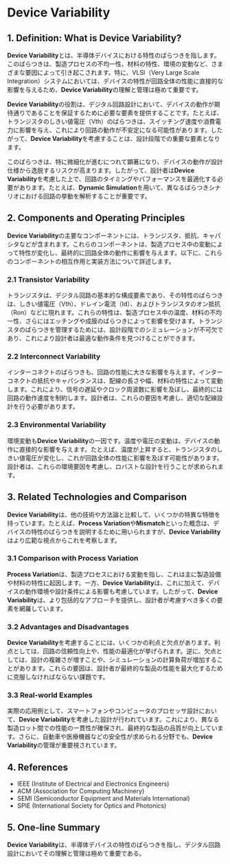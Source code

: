 # Device Variability

## 1. Definition: What is **Device Variability**?
**Device Variability**とは、半導体デバイスにおける特性のばらつきを指します。このばらつきは、製造プロセスの不均一性、材料の特性、環境の変動など、さまざまな要因によって引き起こされます。特に、VLSI（Very Large Scale Integration）システムにおいては、デバイスの特性が回路全体の性能に直接的な影響を与えるため、**Device Variability**の理解と管理は極めて重要です。

**Device Variability**の役割は、デジタル回路設計において、デバイスの動作が期待通りであることを保証するために必要な要素を提供することです。たとえば、トランジスタのしきい値電圧（Vth）のばらつきは、スイッチング速度や消費電力に影響を与え、これにより回路の動作が不安定になる可能性があります。したがって、**Device Variability**を考慮することは、設計段階での重要な要素となります。

このばらつきは、特に微細化が進むにつれて顕著になり、デバイスの動作が設計仕様から逸脱するリスクが高まります。したがって、設計者は**Device Variability**を考慮した上で、回路のタイミングやパフォーマンスを最適化する必要があります。たとえば、**Dynamic Simulation**を用いて、異なるばらつきシナリオにおける回路の挙動を解析することが重要です。

## 2. Components and Operating Principles
**Device Variability**の主要なコンポーネントには、トランジスタ、抵抗、キャパシタなどが含まれます。これらのコンポーネントは、製造プロセス中の変動によって特性が変化し、最終的に回路全体の動作に影響を与えます。以下に、これらのコンポーネントの相互作用と実装方法について詳述します。

### 2.1 Transistor Variability
トランジスタは、デジタル回路の基本的な構成要素であり、その特性のばらつきは、しきい値電圧（Vth）、ドレイン電流（Id）、およびトランジスタのオン抵抗（Ron）などに現れます。これらの特性は、製造プロセス中の温度、材料の不均一性、さらにはエッチングや成膜のばらつきによって影響を受けます。トランジスタのばらつきを管理するためには、設計段階でのシミュレーションが不可欠であり、これにより設計者は最適な動作条件を見つけることができます。

### 2.2 Interconnect Variability
インターコネクトのばらつきも、回路の性能に大きな影響を与えます。インターコネクトの抵抗やキャパシタンスは、配線の長さや幅、材料の特性によって変動します。これにより、信号の遅延やクロック周波数に影響を及ぼし、最終的には回路の動作速度を制約します。設計者は、これらの要因を考慮し、適切な配線設計を行う必要があります。

### 2.3 Environmental Variability
環境変動も**Device Variability**の一因です。温度や電圧の変動は、デバイスの動作に直接的な影響を与えます。たとえば、温度が上昇すると、トランジスタのしきい値電圧が変化し、これが回路全体の性能に影響を及ぼす可能性があります。設計者は、これらの環境要因を考慮し、ロバストな設計を行うことが求められます。

## 3. Related Technologies and Comparison
**Device Variability**は、他の技術や方法論と比較して、いくつかの特異な特徴を持っています。たとえば、**Process Variation**や**Mismatch**といった概念は、デバイスの特性のばらつきを説明するために用いられますが、**Device Variability**はより広範な視点からこれを考察します。

### 3.1 Comparison with Process Variation
**Process Variation**は、製造プロセスにおける変動を指し、これは主に製造設備や材料の特性に起因します。一方、**Device Variability**は、これに加えて、デバイスの動作環境や設計条件による影響も考慮しています。したがって、**Device Variability**は、より包括的なアプローチを提供し、設計者が考慮すべき多くの要素を網羅しています。

### 3.2 Advantages and Disadvantages
**Device Variability**を考慮することには、いくつかの利点と欠点があります。利点としては、回路の信頼性向上や、性能の最適化が挙げられます。逆に、欠点としては、設計の複雑さが増すことや、シミュレーションの計算負荷が増加することがあります。これらの要因は、設計者が最終的な製品の性能を最大化するために克服しなければならない課題です。

### 3.3 Real-world Examples
実際の応用例として、スマートフォンやコンピュータのプロセッサ設計において、**Device Variability**を考慮した設計が行われています。これにより、異なる製造ロット間での性能の一貫性が確保され、最終的な製品の品質が向上しています。さらに、自動車や医療機器などの安全性が求められる分野でも、**Device Variability**の管理が重要視されています。

## 4. References
- IEEE (Institute of Electrical and Electronics Engineers)
- ACM (Association for Computing Machinery)
- SEMI (Semiconductor Equipment and Materials International)
- SPIE (International Society for Optics and Photonics)

## 5. One-line Summary
**Device Variability**は、半導体デバイスの特性のばらつきを指し、デジタル回路設計においてその理解と管理は極めて重要である。